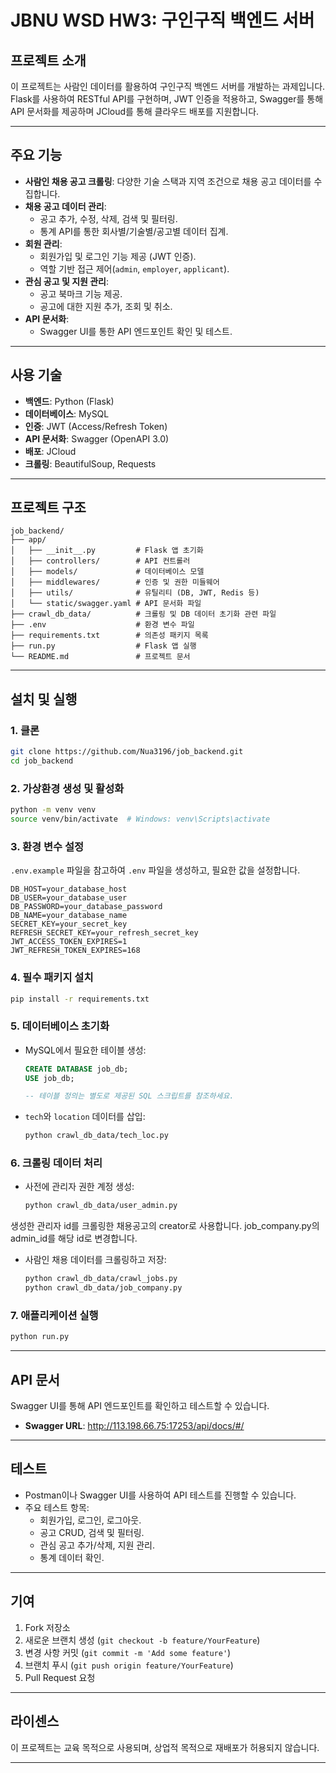 # JBNU WSD HW3: 구인구직 백엔드 서버

## 프로젝트 소개
이 프로젝트는 사람인 데이터를 활용하여 구인구직 백엔드 서버를 개발하는 과제입니다. Flask를 사용하여 RESTful API를 구현하며, JWT 인증을 적용하고, Swagger를 통해 API 문서화를 제공하며 JCloud를 통해 클라우드 배포를 지원합니다.

---

## 주요 기능
- **사람인 채용 공고 크롤링**: 다양한 기술 스택과 지역 조건으로 채용 공고 데이터를 수집합니다.
- **채용 공고 데이터 관리**:
  - 공고 추가, 수정, 삭제, 검색 및 필터링.
  - 통계 API를 통한 회사별/기술별/공고별 데이터 집계.
- **회원 관리**:
  - 회원가입 및 로그인 기능 제공 (JWT 인증).
  - 역할 기반 접근 제어(`admin`, `employer`, `applicant`).
- **관심 공고 및 지원 관리**:
  - 공고 북마크 기능 제공.
  - 공고에 대한 지원 추가, 조회 및 취소.
- **API 문서화**:
  - Swagger UI를 통한 API 엔드포인트 확인 및 테스트.

---

## 사용 기술
- **백엔드**: Python (Flask)
- **데이터베이스**: MySQL
- **인증**: JWT (Access/Refresh Token)
- **API 문서화**: Swagger (OpenAPI 3.0)
- **배포**: JCloud
- **크롤링**: BeautifulSoup, Requests

---

## 프로젝트 구조

```
job_backend/
├── app/
│   ├── __init__.py         # Flask 앱 초기화
│   ├── controllers/        # API 컨트롤러
│   ├── models/             # 데이터베이스 모델
│   ├── middlewares/        # 인증 및 권한 미들웨어
│   ├── utils/              # 유틸리티 (DB, JWT, Redis 등)
│   └── static/swagger.yaml # API 문서화 파일
├── crawl_db_data/          # 크롤링 및 DB 데이터 초기화 관련 파일
├── .env                    # 환경 변수 파일
├── requirements.txt        # 의존성 패키지 목록
├── run.py                  # Flask 앱 실행
└── README.md               # 프로젝트 문서
```

---

## 설치 및 실행

### 1. 클론
```bash
git clone https://github.com/Nua3196/job_backend.git
cd job_backend
```

### 2. 가상환경 생성 및 활성화
```bash
python -m venv venv
source venv/bin/activate  # Windows: venv\Scripts\activate
```

### 3. 환경 변수 설정
`.env.example` 파일을 참고하여 `.env` 파일을 생성하고, 필요한 값을 설정합니다.
```plaintext
DB_HOST=your_database_host
DB_USER=your_database_user
DB_PASSWORD=your_database_password
DB_NAME=your_database_name
SECRET_KEY=your_secret_key
REFRESH_SECRET_KEY=your_refresh_secret_key
JWT_ACCESS_TOKEN_EXPIRES=1
JWT_REFRESH_TOKEN_EXPIRES=168
```

### 4. 필수 패키지 설치
```bash
pip install -r requirements.txt
```

### 5. 데이터베이스 초기화
- MySQL에서 필요한 테이블 생성:
  ```sql
  CREATE DATABASE job_db;
  USE job_db;

  -- 테이블 정의는 별도로 제공된 SQL 스크립트를 참조하세요.
  ```
- `tech`와 `location` 데이터를 삽입:
  ```bash
  python crawl_db_data/tech_loc.py
  ```

### 6. 크롤링 데이터 처리
- 사전에 관리자 권한 계정 생성:
  ```bash
  python crawl_db_data/user_admin.py
  ```
생성한 관리자 id를 크롤링한 채용공고의 creator로 사용합니다. job_company.py의 admin_id를 해당 id로 변경합니다.

- 사람인 채용 데이터를 크롤링하고 저장:
  ```bash
  python crawl_db_data/crawl_jobs.py
  python crawl_db_data/job_company.py
  ```

### 7. 애플리케이션 실행
```bash
python run.py
```

---

## API 문서
Swagger UI를 통해 API 엔드포인트를 확인하고 테스트할 수 있습니다.

- **Swagger URL**: <http://113.198.66.75:17253/api/docs/#/>

---

## 테스트
- Postman이나 Swagger UI를 사용하여 API 테스트를 진행할 수 있습니다.
- 주요 테스트 항목:
  - 회원가입, 로그인, 로그아웃.
  - 공고 CRUD, 검색 및 필터링.
  - 관심 공고 추가/삭제, 지원 관리.
  - 통계 데이터 확인.

---

## 기여
1. Fork 저장소
2. 새로운 브랜치 생성 (`git checkout -b feature/YourFeature`)
3. 변경 사항 커밋 (`git commit -m 'Add some feature'`)
4. 브랜치 푸시 (`git push origin feature/YourFeature`)
5. Pull Request 요청

---

## 라이센스
이 프로젝트는 교육 목적으로 사용되며, 상업적 목적으로 재배포가 허용되지 않습니다.

---